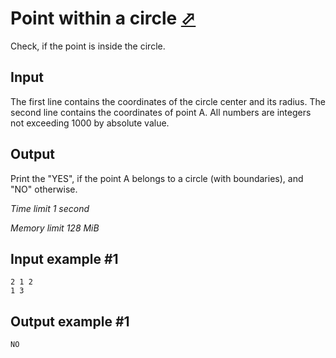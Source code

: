 # Point within a circle [⬀](https://www.e-olymp.com/en/contests/9009/problems/78064)

Check, if the point is inside the circle.

## Input

The first line contains the coordinates of the circle center and its radius. The second line contains the coordinates of point A. All numbers are integers not exceeding 1000 by absolute value.

## Output

Print the "YES", if the point A belongs to a circle (with boundaries), and "NO" otherwise.

_Time limit 1 second_

_Memory limit 128 MiB_

## Input example #1
```
2 1 2
1 3
```

## Output example #1
```
NO
```
